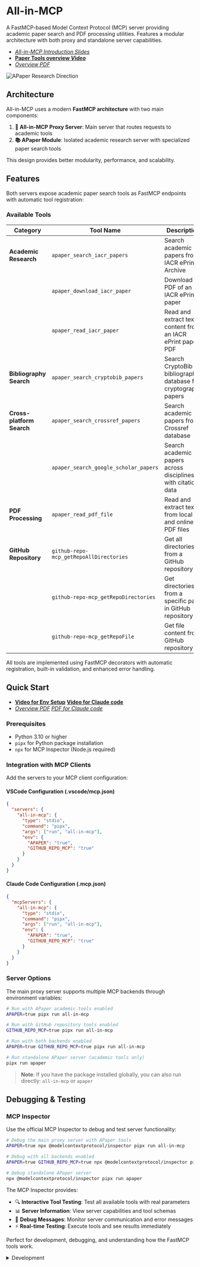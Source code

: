 # All-in-MCP

A FastMCP-based Model Context Protocol (MCP) server providing academic paper search and PDF processing utilities. Features a modular architecture with both proxy and standalone server capabilities.

- [_All-in-MCP Introduction Slides_](docs/slide/intro.pdf)
- [**Paper Tools overview _Video_**](https://www.bilibili.com/video/BV1RMKWzdEk8)
- [_Overview PDF_](https://github.com/jiahaoxiang2000/tutor/blob/main/Apaper/setup.pdf)

![APaper Research Direction](docs/APaper-research-direction-7x-2k-extended.gif)

## Architecture

All-in-MCP uses a modern **FastMCP architecture** with two main components:

1. **🔄 All-in-MCP Proxy Server**: Main server that routes requests to academic tools
2. **📚 APaper Module**: Isolated academic research server with specialized paper search tools

This design provides better modularity, performance, and scalability.

## Features

Both servers expose academic paper search tools as FastMCP endpoints with automatic tool registration:

### Available Tools

| Category                  | Tool Name                               | Description                                                    | Backend         |
| ------------------------- | --------------------------------------- | -------------------------------------------------------------- | --------------- |
| **Academic Research**     | `apaper_search_iacr_papers`             | Search academic papers from IACR ePrint Archive                | APaper          |
|                           | `apaper_download_iacr_paper`            | Download PDF of an IACR ePrint paper                           | APaper          |
|                           | `apaper_read_iacr_paper`                | Read and extract text content from an IACR ePrint paper PDF    | APaper          |
| **Bibliography Search**   | `apaper_search_cryptobib_papers`        | Search CryptoBib bibliography database for cryptography papers | APaper          |
| **Cross-platform Search** | `apaper_search_crossref_papers`         | Search academic papers from Crossref database                  | APaper          |
|                           | `apaper_search_google_scholar_papers`   | Search academic papers across disciplines with citation data   | APaper          |
| **PDF Processing**        | `apaper_read_pdf_file`                  | Read and extract text from local and online PDF files          | APaper          |
| **GitHub Repository**     | `github-repo-mcp_getRepoAllDirectories` | Get all directories from a GitHub repository                   | GitHub-Repo-MCP |
|                           | `github-repo-mcp_getRepoDirectories`    | Get directories from a specific path in GitHub repository      | GitHub-Repo-MCP |
|                           | `github-repo-mcp_getRepoFile`           | Get file content from GitHub repository                        | GitHub-Repo-MCP |

All tools are implemented using FastMCP decorators with automatic registration, built-in validation, and enhanced error handling.

## Quick Start

- [**Video for Env Setup**](https://www.bilibili.com/video/BV1cZKozaEjg) [**Video for Claude code**](https://www.bilibili.com/video/BV1s9KmzVEcE/)
- [_Overview PDF_](https://github.com/jiahaoxiang2000/tutor/blob/main/Apaper/config.pdf) [_PDF for Claude code_](https://github.com/jiahaoxiang2000/tutor/blob/main/Apaper/config-claude.pdf)

### Prerequisites

- Python 3.10 or higher
- `pipx` for Python package installation
- `npx` for MCP Inspector (Node.js required)

### Integration with MCP Clients

Add the servers to your MCP client configuration:

#### VSCode Configuration (.vscode/mcp.json)

```json .vscode/mcp.json
{
  "servers": {
    "all-in-mcp": {
      "type": "stdio",
      "command": "pipx",
      "args": ["run", "all-in-mcp"],
      "env": {
        "APAPER": "true",
        "GITHUB_REPO_MCP": "true"
      }
    }
  }
}
```

#### Claude Code Configuration (.mcp.json)

```json .mcp.json
{
  "mcpServers": {
    "all-in-mcp": {
      "type": "stdio",
      "command": "pipx",
      "args": ["run", "all-in-mcp"],
      "env": {
        "APAPER": "true",
        "GITHUB_REPO_MCP": "true"
      }
    }
  }
}
```

### Server Options

The main proxy server supports multiple MCP backends through environment variables:

```bash
# Run with APaper academic tools enabled
APAPER=true pipx run all-in-mcp

# Run with GitHub repository tools enabled
GITHUB_REPO_MCP=true pipx run all-in-mcp

# Run with both backends enabled
APAPER=true GITHUB_REPO_MCP=true pipx run all-in-mcp

# Run standalone APaper server (academic tools only)
pipx run apaper
```

> **Note**: If you have the package installed globally, you can also run directly: `all-in-mcp` or `apaper`

## Debugging & Testing

### MCP Inspector

Use the official MCP Inspector to debug and test server functionality:

```bash
# Debug the main proxy server with APaper tools
APAPER=true npx @modelcontextprotocol/inspector pipx run all-in-mcp

# Debug with all backends enabled
APAPER=true GITHUB_REPO_MCP=true npx @modelcontextprotocol/inspector pipx run all-in-mcp

# Debug standalone APaper server
npx @modelcontextprotocol/inspector pipx run apaper
```

The MCP Inspector provides:

- 🔍 **Interactive Tool Testing**: Test all available tools with real parameters
- 📊 **Server Information**: View server capabilities and tool schemas
- 🐛 **Debug Messages**: Monitor server communication and error messages
- ⚡ **Real-time Testing**: Execute tools and see results immediately

Perfect for development, debugging, and understanding how the FastMCP tools work.

<details>
<summary>Development</summary>

For development setup and contribution guidelines, see the [Development Guide](docs/development.md).

### Quick Development Setup

```bash
# Clone the repository
git clone https://github.com/jiahaoxiang2000/all-in-mcp.git
cd all-in-mcp

# Install with development dependencies
uv sync --extra dev

# Run tests (now using unittest)
uv run python tests/test_fastmcp_server.py
uv run python tests/test_apaper_iacr.py
uv run python tests/test_apaper_pdf.py
```

</details>
